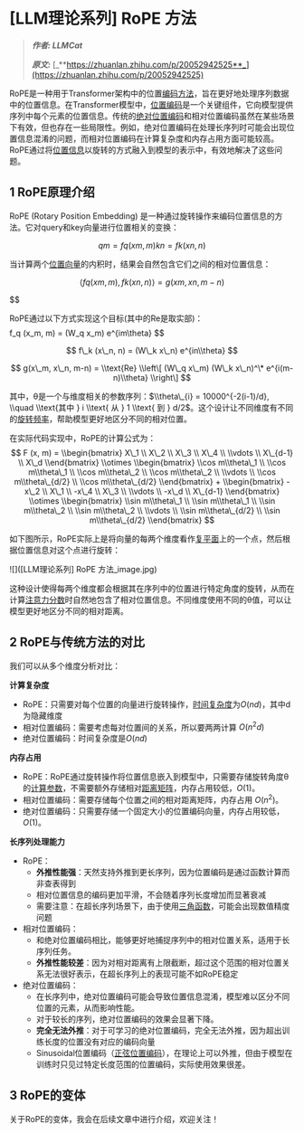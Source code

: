 # [LLM理论系列] RoPE 方法
> _**作者: LLMCat**_ 
> 
> _**原文:**_ [_**https://zhuanlan.zhihu.com/p/20052942525**_](https://zhuanlan.zhihu.com/p/20052942525)

RoPE是一种用于Transformer架构中的位置[编码方法](https://zhida.zhihu.com/search?content_id=253032937&content_type=Article&match_order=1&q=%E7%BC%96%E7%A0%81%E6%96%B9%E6%B3%95&zhida_source=entity)，旨在更好地处理序列数据中的位置信息。在Transformer模型中，[位置编码](https://zhida.zhihu.com/search?content_id=253032937&content_type=Article&match_order=2&q=%E4%BD%8D%E7%BD%AE%E7%BC%96%E7%A0%81&zhida_source=entity)是一个关键组件，它向模型提供序列中每个元素的位置信息。传统的[绝对位置编码](https://zhida.zhihu.com/search?content_id=253032937&content_type=Article&match_order=1&q=%E7%BB%9D%E5%AF%B9%E4%BD%8D%E7%BD%AE%E7%BC%96%E7%A0%81&zhida_source=entity)和相对位置编码虽然在某些场景下有效，但也存在一些局限性。例如，绝对位置编码在处理长序列时可能会出现位置信息混淆的问题，而相对位置编码在计算复杂度和内存占用方面可能较高。RoPE通过将[位置信息](https://zhida.zhihu.com/search?content_id=253032937&content_type=Article&match_order=4&q=%E4%BD%8D%E7%BD%AE%E4%BF%A1%E6%81%AF&zhida_source=entity)以旋转的方式融入到模型的表示中，有效地解决了这些问题。

1 RoPE原理介绍
----------

RoPE (Rotary Position Embedding) 是一种通过旋转操作来编码位置信息的方法。它对query和key向量进行位置相关的变换：

$$qm=fq(xm,m) kn=fk(xn,n) $$

当计算两个[位置向量](https://zhida.zhihu.com/search?content_id=253032937&content_type=Article&match_order=1&q=%E4%BD%8D%E7%BD%AE%E5%90%91%E9%87%8F&zhida_source=entity)的内积时，结果会自然包含它们之间的相对位置信息：

$$⟨fq(xm,m),fk(xn,n)⟩=g(xm,xn,m−n)$$

$$

RoPE通过以下方式实现这个目标(其中的Re是取实部)： $$ $$ f\_q (x\_m, m) = (W\_q x\_m) e^{im\\theta} $$

$$ f\_k (x\_n, n) = (W\_k x\_n) e^{in\\theta} $$

$$ g(x\_m, x\_n, m-n) = \\text{Re} \\left\[ (W\_q x\_m) (W\_k x\_n)^\* e^{i(m-n)\\theta} \\right\] $$

其中，θ是一个与维度相关的参数序列：$\\theta\_{i} = 10000^{-2(i-1)/d}, \\quad \\text{其中 } i \\text{ 从 } 1 \\text{ 到 } d/2$。这个设计让不同维度有不同的[旋转频率](https://zhida.zhihu.com/search?content_id=253032937&content_type=Article&match_order=1&q=%E6%97%8B%E8%BD%AC%E9%A2%91%E7%8E%87&zhida_source=entity)，帮助模型更好地区分不同的相对位置。

在实际代码实现中，RoPE的计算公式为： $$ F (x, m) = \\begin{bmatrix} X\_1 \\ X\_2 \\ X\_3 \\ X\_4 \\ \\vdots \\ X\_{d-1} \\ X\_d \\end{bmatrix} \\otimes \\begin{bmatrix} \\cos m\\theta\_1 \\ \\cos m\\theta\_1 \\ \\cos m\\theta\_2 \\ \\cos m\\theta\_2 \\ \\vdots \\ \\cos m\\theta\_{d/2} \\ \\cos m\\theta\_{d/2} \\end{bmatrix} + \\begin{bmatrix} -x\_2 \\ X\_1 \\ -x\_4 \\ X\_3 \\ \\vdots \\ -x\_d \\ X\_{d-1} \\end{bmatrix} \\otimes \\begin{bmatrix} \\sin m\\theta\_1 \\ \\sin m\\theta\_1 \\ \\sin m\\theta\_2 \\ \\sin m\\theta\_2 \\ \\vdots \\ \\sin m\\theta\_{d/2} \\ \\sin m\\theta\_{d/2} \\end{bmatrix} $$

如下图所示，RoPE实际上是将向量的每两个维度看作[复平面](https://zhida.zhihu.com/search?content_id=253032937&content_type=Article&match_order=1&q=%E5%A4%8D%E5%B9%B3%E9%9D%A2&zhida_source=entity)上的一个点，然后根据位置信息对这个点进行旋转：

![]([LLM理论系列] RoPE 方法_image.jpg)

这种设计使得每两个维度都会根据其在序列中的位置进行特定角度的旋转，从而在计算[注意力分数](https://zhida.zhihu.com/search?content_id=253032937&content_type=Article&match_order=1&q=%E6%B3%A8%E6%84%8F%E5%8A%9B%E5%88%86%E6%95%B0&zhida_source=entity)时自然地包含了相对位置信息。不同维度使用不同的θ值，可以让模型更好地区分不同的相对距离。

2 RoPE与传统方法的对比
--------------

我们可以从多个维度分析对比：

**计算复杂度**

*   RoPE：只需要对每个位置的向量进行旋转操作，[时间复杂度](https://zhida.zhihu.com/search?content_id=253032937&content_type=Article&match_order=1&q=%E6%97%B6%E9%97%B4%E5%A4%8D%E6%9D%82%E5%BA%A6&zhida_source=entity)为$O(nd)$，其中d为隐藏维度
*   相对位置编码：需要考虑每对位置间的关系，所以要两两计算 $O(n^{2}d)$
*   绝对位置编码：时间复杂度是$O(nd)$

**内存占用**

*   RoPE：RoPE通过旋转操作将位置信息嵌入到模型中，只需要存储旋转角度θ的[计算参数](https://zhida.zhihu.com/search?content_id=253032937&content_type=Article&match_order=1&q=%E8%AE%A1%E7%AE%97%E5%8F%82%E6%95%B0&zhida_source=entity)，不需要额外存储相对[距离矩阵](https://zhida.zhihu.com/search?content_id=253032937&content_type=Article&match_order=1&q=%E8%B7%9D%E7%A6%BB%E7%9F%A9%E9%98%B5&zhida_source=entity)，内存占用较低，$O(1)$。
*   相对位置编码：需要存储每个位置之间的相对距离矩阵，内存占用 $O(n^{2})$。
*   绝对位置编码：只需要存储一个固定大小的位置编码向量，内存占用较低，$O(1)$。

**长序列处理能力**

*   RoPE：
    *   **外推性能强**：天然支持外推到更长序列，因为位置编码是通过函数计算而非查表得到
    *   相对位置信息的编码更加平滑，不会随着序列长度增加而显著衰减
    *   需要注意：在超长序列场景下，由于使用[三角函数](https://zhida.zhihu.com/search?content_id=253032937&content_type=Article&match_order=1&q=%E4%B8%89%E8%A7%92%E5%87%BD%E6%95%B0&zhida_source=entity)，可能会出现数值精度问题
*   相对位置编码：
    *   和绝对位置编码相比，能够更好地捕捉序列中的相对位置关系，适用于长序列任务。
    *   **外推性能较差**：因为对相对距离有上限截断，超过这个范围的相对位置关系无法很好表示，在超长序列上的表现可能不如RoPE稳定
*   绝对位置编码：
    *   在长序列中，绝对位置编码可能会导致位置信息混淆，模型难以区分不同位置的元素，从而影响性能。
    *   对于较长的序列，绝对位置编码的效果会显著下降。
    *   **完全无法外推**：对于可学习的绝对位置编码，完全无法外推，因为超出训练长度的位置没有对应的编码向量
    *   Sinusoidal位置编码（[正弦位置编码](https://zhida.zhihu.com/search?content_id=253032937&content_type=Article&match_order=1&q=%E6%AD%A3%E5%BC%A6%E4%BD%8D%E7%BD%AE%E7%BC%96%E7%A0%81&zhida_source=entity)），在理论上可以外推，但由于模型在训练时只见过特定长度范围的位置编码，实际使用效果很差。

3 RoPE的变体
---------

关于RoPE的变体，我会在后续文章中进行介绍，欢迎关注！